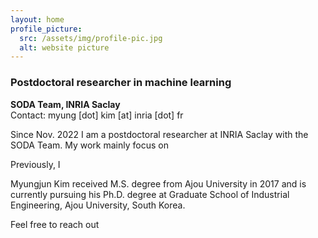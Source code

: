```yaml
---
layout: home
profile_picture:
  src: /assets/img/profile-pic.jpg
  alt: website picture
---
```


<h3 style=font-family: san-serif>
  <b> Postdoctoral researcher in machine learning </b>
</h3>

**SODA Team, INRIA Saclay**</br>
Contact: myung [dot] kim [at] inria [dot] fr </br>

Since Nov. 2022 I am a postdoctoral researcher at INRIA Saclay with the SODA Team. My work mainly focus on 

Previously, I 


Myungjun Kim received M.S. degree from Ajou University in 2017 and is currently pursuing his Ph.D. degree at Graduate School of Industrial Engineering, Ajou University, South Korea.

Feel free to reach out
